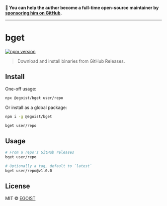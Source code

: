 **💛 You can help the author become a full-time open-source maintainer by [sponsoring him on GitHub](https://github.com/sponsors/egoist).**

---

# bget

[![npm version](https://badgen.net/npm/v/@egoist/bget)](https://npm.im/@egoist/bget)

> Download and install binaries from GitHub Releases.

## Install

One-off usage:

```bash
npx @egoist/bget user/repo
```

Or install as a global package:

```bash
npm i -g @egoist/bget

bget user/repo
```

## Usage

```bash
# From a repo's GitHub releases
bget user/repo

# Optionally a tag, default to `latest`
bget user/repo@v1.0.0
```

## License

MIT &copy; [EGOIST](https://github.com/sponsors/egoist)
